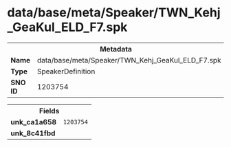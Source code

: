 <h1>data/base/meta/Speaker/TWN_Kehj_GeaKul_ELD_F7.spk</h1><table><tr><th colspan="100%">Metadata</th></tr><tr><td><b>Name</b></td><td>data/base/meta/Speaker/TWN_Kehj_GeaKul_ELD_F7.spk</td></tr><tr><td><b>Type</b></td><td>SpeakerDefinition</td></tr><tr><td><b>SNO ID</b></td><td>1203754</td></tr></table>

<table><tr><th colspan="100%">Fields</th></tr><tr><td><b>unk_ca1a658</b></td><td><code>1203754</code></td></tr><tr><td><b>unk_8c41fbd</b></td><td></td></tr></table>

